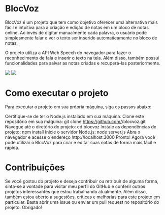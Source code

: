 <h1>BlocVoz</h1>

BlocVoz é um projeto que tem como objetivo oferecer uma alternativa mais fácil e intuitiva para a criação e edição de notas em um bloco de notas online. Ao invés de digitar manualmente cada palavra, o usuário pode simplesmente falar e ver o texto ser inserido automaticamente no bloco de notas.

O projeto utiliza a API Web Speech do navegador para fazer o reconhecimento de fala e inserir o texto na tela. Além disso, também possui funcionalidades para salvar as notas criadas e recuperá-las posteriormente.

<img src="1.PNG">
<img src="2.PNG">

<h1>Como executar o projeto</h1>
Para executar o projeto em sua própria máquina, siga os passos abaixo:

Certifique-se de ter o Node.js instalado em sua máquina.
Clone este repositório em sua máquina: git clone https://github.com/<seu-nome-de-usuario>/blocvoz.git
Navegue até o diretório do projeto: cd blocvoz
Instale as dependências do projeto: npm install
Inicie o servidor Node.js: node server.js
Abra o navegador e acesse o endereço http://localhost:3000
Pronto! Agora você pode utilizar o BlocVoz para criar e editar suas notas de forma mais fácil e rápida.

<h1>Contribuições</h1>
Se você gostou do projeto e deseja contribuir ou retribuir de alguma forma, sinta-se à vontade para visitar meu perfil do GitHub e conferir outros projetos interessantes que estou trabalhando atualmente. Além disso, também estou aberto a sugestões, críticas e melhorias para este projeto em particular. Basta abrir uma issue ou enviar um pull request no repositório do projeto. Obrigado!
